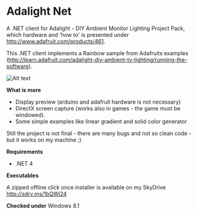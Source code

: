 Adalight Net
============

A .NET client for Adalight - DIY Ambient Monitor Lighting Project Pack, which hardware and 'how to' is presented under http://www.adafruit.com/products/461.

This .NET client implements a Rainbow sample from Adafruits examples (http://learn.adafruit.com/adalight-diy-ambient-tv-lighting/running-the-software).

![Alt text](https://raw.github.com/D3M80L/AdalightNet/master/Documentation/DemoImages/FirstCommit.png "Screen capture example")

**What is more**
* Display preview (arduino and adafruit hardware is not necessary)
* DirectX screen capture (works also in games - the game must be windowed).
* Some simple examples like linear gradient and solid color generator
 
Still the project is not final - there are many bugs and not so clean code - but it works on my machine ;)

**Requirements**
* .NET 4

**Executables**

A zipped offline click once installer is available on my SkyDrive http://sdrv.ms/1bQWi24


**Checked under**
Windows 8.1
